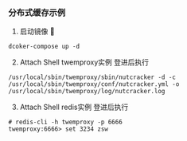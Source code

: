 ### 分布式缓存示例

1. 启动镜像 
```
dcoker-compose up -d
```

2. Attach Shell twemproxy实例
登进后执行
```
/usr/local/sbin/twemproxy/sbin/nutcracker -d -c /usr/local/sbin/twemproxy/conf/nutcracker.yml -o /usr/local/sbin/twemproxy/log/nutcracker.log
```

3. Attach Shell redis实例
登进后执行
```
# redis-cli -h twemproxy -p 6666
twemproxy:6666> set 3234 zsw
```